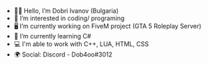  - 🙋‍♂️ Hello, I’m Dobri Ivanov (Bulgaria)
 - 👀 I’m interested in coding/ programing
 - 🖥 I’m currently working on FiveM project (GTA 5 Roleplay Server)
 - 📖 I’m currently learning C#
 - 💻 I'm able to work with C++, LUA, HTML, CSS
 - 🌍 Social: Discord - Dob4oo#3012

